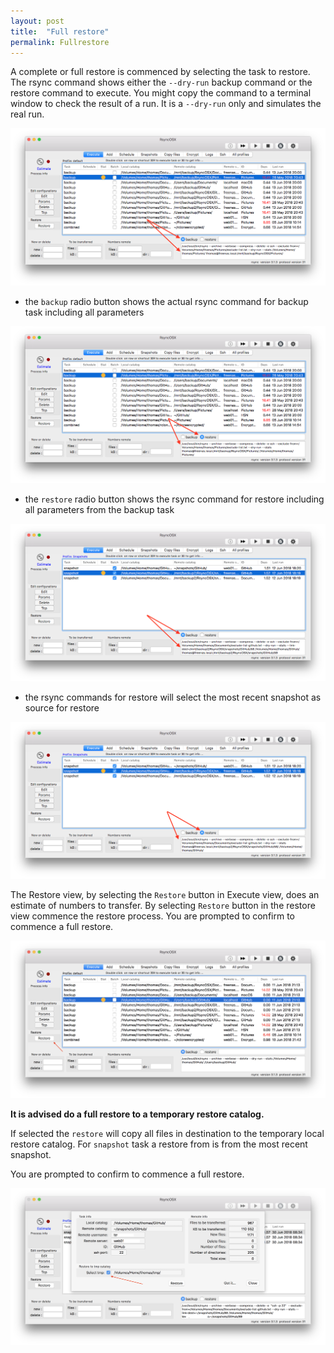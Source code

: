 ```yaml
---
layout: post
title:  "Full restore"
permalink: Fullrestore
---
```


A complete or full restore is commenced by selecting the task to restore. The rsync command shows either the `--dry-run` backup command or the restore command to execute. You might copy the command to a terminal window to check the result of a run. It is a `--dry-run` only and simulates the real run.

![](/images/RsyncOSX/master/fullrestore/backup.png)

- the `backup` radio button shows the actual rsync command for backup task including all parameters

![](/images/RsyncOSX/master/fullrestore/restore.png)

- the `restore` radio button shows the rsync command for restore including all parameters from the backup task

![](/images/RsyncOSX/master/fullrestore/backupsnap.png)

- the rsync commands for restore will select the most recent snapshot as source for restore

![](/images/RsyncOSX/master/fullrestore/restoresnap.png)

The Restore view, by selecting the `Restore` button in Execute view, does an estimate of numbers to transfer. By selecting `Restore` button in the restore view commence the restore process. You are prompted to confirm to commence a full restore.

![](/images/RsyncOSX/master/fullrestore/restore1.png)

**It is advised do a full restore to a temporary restore catalog.**

If selected the `restore` will copy all files in destination to the temporary local restore catalog. For `snapshot` task a restore from is from the most recent snapshot.

You are prompted to confirm to commence a full restore.

![](/images/RsyncOSX/master/fullrestore/restore2.png)
